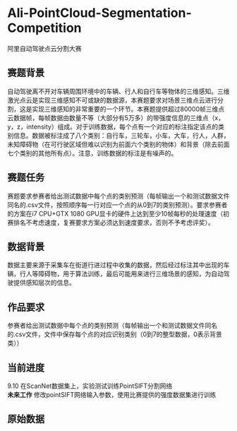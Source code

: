 # Ali-PointCloud-Segmentation-Competition
阿里自动驾驶点云分割大赛
## 赛题背景
自动驾驶离不开对车辆周围环境中的车辆、行人和自行车等物体的三维感知。三维激光点云是实现三维感知不可或缺的数据源，本赛题要求对场景三维点云进行分割，这是实现三维感知的非常重要的一个环节。本赛题提供超过80000帧三维点云数据帧，每帧数据由数量不等（大部分有5万多）的带强度信息的三维点（x，y，z，intensity）组成。对于训练数据，每个点有一个对应的标注指定该点的类别信息。数据被标注成了八个类别：自行车，三轮车，小车，大车，行人，人群，未知障碍物（在可行驶区域但难以识别为前面六个类别的物体）和背景（除去前面七个类别的其他所有点）。注意，训练数据的标注是有噪声的。
## 赛题任务
赛题要求参赛者给出测试数据中每个点的类别预测（每帧输出一个和测试数据文件同名的.csv文件，按照顺序每一行对应一个点的从0到7的类别预测）。要求参赛者的方案在i7 CPU+GTX 1080 GPU显卡的硬件上达到至少10帧每秒的处理速度（初赛排名不考虑速度，复赛要求方案必须达到速度要求，否则不予考虑评奖）。
## 数据背景
数据主要来源于采集车在街道行进过程中收集的数据，然后经过标注其中出现的车辆，行人等障碍物，用于算法训练，最后可能用来进行三维场景的感知，为自动驾驶提供感知层次的信息。
## 作品要求
参赛者给出测试数据中每个点的类别预测（每帧输出一个和测试数据文件同名的.csv文件，文件中保存每个点的对应识别类别（0到7的整型数据，0表示背景类））
## 当前进度
9.10 在ScanNet数据集上，实验测试训练PointSIFT分割网络<br>
**未来工作** 修改pointSIFT网络输入参数，使用比赛提供的强度数据集进行训练
## 原始数据
